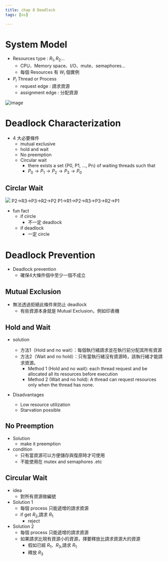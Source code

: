 ```yaml
---
title: chap 8 Deadlock
tags: [os]

---
```


# System Model
- Resources type : $R_1,R_2...$
	- CPU、Memory space、I/O、mute、semaphores...
	- 每個 Resources 有 $W_i$ 個實例
- $P_i$ Thread or Process
	- request edge : 請求資源
	- assignment edge : 分配資源

![image](image/S1MqaZaw6.png)

# Deadlock Characterization
- 4 大必要條件
	- mutual exclusive
	- hold and wait
	- No preemption
	- Circular wait
		- there exists a set {P0, P1, …, Pn} of waiting threads such that 
		- $P_0→P_1→P_2→P_3→P_0$

## Circlar Wait

![](image/S1MqaZaw6.png)
P2->R3->P3->R2->P2
P1->R1->P2->R3->P3->R2->P1
- fun fact
	- if circle
		- 不一定 deadlock
	- if deadlock
		- 一定 circle



# Deadlock Prevention
- Deadlock prevention
	- 確保4大條件個中至少一個不成立
## Mutual Exclusion 
- 無法透過拒絕此條件來防止 deadlock
	- 有些資源本身就是 Mutual Exclusion，例如印表機

## Hold and Wait 
- solution
	- 方法1（Hold and no wait）：每個執行緒請求並在執行前分配其所有資源
	- 方法2（Wait and no hold）：只有當執行緒沒有資源時，該執行緒才能請求資源。
		-	Method 1 (Hold and no wait): each thread request and be allocated all its resources before execution 
		- Method 2 (Wait and no hold): A thread can request resources only when the thread has none.
	
- Disadvantages
	- Low resource utilization 
	- Starvation possible
## No Preemption 
- Solution
	- make it preemption
- condition
	- 只有當資源可以方便儲存與復原時才可使用
	- 不能使用在 mutex and semaphores .etc

## Circular Wait 
- idea
	- 對所有資源做編號
- Solution 1
	- 每個 process 只能遞增的請求資源
	- if get $R_2$,請求 $R_1$
		- reject
-  Solution 2
	- 每個 process 只能遞增的請求資源
	- 如果請求比現有資源小的資源，擇要釋放比請求資源大的資源
		- 假如已經 $R_1、R_3$,請求 $R_1$
		- 釋放 $R_3$